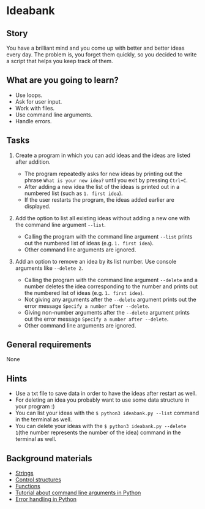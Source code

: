 # Ideabank

## Story

You have a brilliant mind and you come up with better and better ideas every day.
The problem is, you forget them quickly, so you decided to write a script that
helps you keep track of them.

## What are you going to learn?

- Use loops.
- Ask for user input.
- Work with files.
- Use command line arguments.
- Handle errors.

## Tasks

1. Create a program in which you can add ideas and the ideas are listed after addition.
    - The program repeatedly asks for new ideas by printing out the phrase `What is your new idea?` until you exit by pressing `Ctrl+C`.
    - After adding a new idea the list of the ideas is printed out in a numbered list (such as `1. first idea`).
    - If the user restarts the program, the ideas added earlier are displayed.

2. Add the option to list all existing ideas without adding a new one with the command line argument `--list`.
    - Calling the program with the command line argument `--list` prints out the numbered list of ideas (e.g. `1. first idea`).
    - Other command line arguments are ignored.

3. Add an option to remove an idea by its list number. Use console arguments like `--delete 2`.
    - Calling the program with the command line argument `--delete` and a number deletes the idea corresponding to the number and prints out the numbered list of ideas (e.g. `1. first idea`).
    - Not giving any arguments after the `--delete` argument prints out the error message `Specify a number after --delete`.
    - Giving non-number arguments after the `--delete` argument prints out the error message `Specify a number after --delete`.
    - Other command line arguments are ignored.

## General requirements

None

## Hints

- Use a txt file to save data in order to have the ideas after restart as well.
- For deleting an idea you probably want to use some data structure in your program :)
- You can list your ideas with the `$ python3 ideabank.py --list` command in the terminal as well.
- You can delete your ideas with the `$ python3 ideabank.py --delete 1`(the number represents the number of the idea) command in the terminal as well.


## Background materials

- <i class="far fa-exclamation"></i> [Strings](project/curriculum/materials/competencies/python-basics/python-strings.md.html)
- <i class="far fa-exclamation"></i> [Control structures](project/curriculum/materials/competencies/python-basics/python-control-structures.md.html)
- <i class="far fa-exclamation"></i> [Functions](project/curriculum/materials/competencies/python-basics/python-functions.md.html)
- <i class="far fa-exclamation"></i> [Tutorial about command line arguments in Python](https://www.pythonforbeginners.com/system/python-sys-argv)
- <i class="far fa-exclamation"></i> [Error handling in Python](https://python-textbok.readthedocs.io/en/stable/Errors_and_Exceptions.html)

